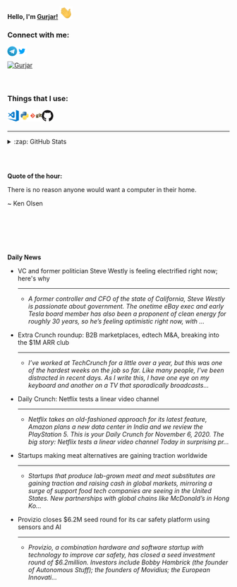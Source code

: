 #### Hello, I'm [Gurjar!](https://GurjarKing.github.io) <img src="https://raw.githubusercontent.com/ABSphreak/ABSphreak/master/gifs/Hi.gif" width="30px"></h2>


### Connect with me:

[<img align="left" alt="Gurjar | Telegram" width="22px" src="https://raw.githubusercontent.com/github/explore/80688e429a7d4ef2fca1e82350fe8e3517d3494d/topics/telegram/telegram.png" />][Telegram]
[<img align="left" alt="Gurjar | Twitter" width="22px" src="https://raw.githubusercontent.com/github/explore/80688e429a7d4ef2fca1e82350fe8e3517d3494d/topics/twitter/twitter.png" />][Twitter]
<br >
<br >
<a href="https://github.com/GurjarKing"><img src="https://komarev.com/ghpvc/?username=GurjarKing" alt="Gurjar" /></a> <br />
<br />
<br />
<!-- <br >

![](https://visitor-badge.glitch.me/badge?page_id=GurjarKing)

<br /> -->

### Things that I use:

[<img align="left" alt="Visual Studio Code" width="26px" src="https://raw.githubusercontent.com/github/explore/80688e429a7d4ef2fca1e82350fe8e3517d3494d/topics/visual-studio-code/visual-studio-code.png" />][VSCode]
[<img align="left" alt="Python" width="26px" src="https://raw.githubusercontent.com/github/explore/80688e429a7d4ef2fca1e82350fe8e3517d3494d/topics/python/python.png" />][Python]
[<img align="left" alt="Git" width="26px" src="https://raw.githubusercontent.com/github/explore/80688e429a7d4ef2fca1e82350fe8e3517d3494d/topics/git/git.png" />][Git]
[<img align="left" alt="GitHub" width="26px" src="https://raw.githubusercontent.com/github/explore/78df643247d429f6cc873026c0622819ad797942/topics/github/github.png" />][Github]

<br />
<br />

---
<details>
  <summary>:zap: GitHub Stats</summary>

<img align="left" alt="Gurjar's Github Stats" src="https://github-readme-stats.vercel.app/api?username=GurjarKing&show_icons=true&hide_border=true&count_private=true&include_all_commit=true&theme=algolia" />

</details>

<!-- ### 🔔 My latest tweet
<a href="https://twitter.com/Gurjar_King43" target="_blank">
	<img src="https://github.com/GurjarKing/GurjarKing/raw/master/tweet.png" width="70%" align="center" alt="Click to view on Twitter" title="My latest tweet, as an image"/>
</a> -->
<br>

<pre>

</pre>

**Quote of the hour:**

There is no reason anyone would want a computer in their home.

~ Ken Olsen
<pre>

</pre>
<br>
<pre>


</pre>
<strong>Daily News</strong>
  
  - VC and former politician Steve Westly is feeling electrified right now; here's why
     <hr/>
     
      - *A former controller and CFO of the state of California, Steve Westly is passionate about government. The onetime eBay exec and early Tesla board member has also been a proponent of clean energy for roughly 30 years, so he’s feeling optimistic right now, with …*
     
  - Extra Crunch roundup: B2B marketplaces, edtech M&A, breaking into the $1M ARR club
      <hr/>
      
      - *I’ve worked at TechCrunch for a little over a year, but this was one of the hardest weeks on the job so far. Like many people, I’ve been distracted in recent days. As I write this, I have one eye on my keyboard and another on a TV that sporadically broadcasts…*
      
  - Daily Crunch: Netflix tests a linear video channel
      <hr/>
      
      - *Netflix takes an old-fashioned approach for its latest feature, Amazon plans a new data center in India and we review the PlayStation 5. This is your Daily Crunch for November 6, 2020. The big story: Netflix tests a linear video channel Today in surprising pr…*
      
  - Startups making meat alternatives are gaining traction worldwide
      <hr/>
      
      - *Startups that produce lab-grown meat and meat substitutes are gaining traction and raising cash in global markets, mirroring a surge of support food tech companies are seeing in the United States. New partnerships with global chains like McDonald’s in Hong Ko…*
       
  - Provizio closes $6.2M seed round for its car safety platform using sensors and AI
      <hr/>
       
       - *Provizio, a combination hardware and software startup with technology to improve car safety, has closed a seed investment round of $6.2million. Investors include Bobby Hambrick (the founder of Autonomous Stuff); the founders of Movidius; the European Innovati…*
      

<br />

[VSCode]: https://code.visualstudio.com/
[Python]: https://www.python.org/
[Git]: https://git-scm.com/
[Github]: https://github.com/
[Telegram]: https://t.me/Gurjar_King/
[Twitter]: https://twitter.com/Gurjar_King43/
